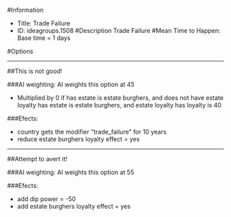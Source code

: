 #Information
 - Title: Trade Failure
 - ID: ideagroups.1508
#Description
Trade Failure
#Mean Time to Happen:
Base time = 1 days

#Options

___
##This is not good!

###AI weighting:
AI weights this option at 45
 - Multiplied by 0 if has estate is estate burghers, and does not have estate loyalty has estate is estate burghers, and estate loyalty has loyalty is 40


###Efects:<ul><li>country gets the modifier "trade_failure" for 10 years</li><li>reduce estate burghers loyalty effect = yes</li></ul>

___
##Attempt to avert it!

###AI weighting:
AI weights this option at 55


###Efects:<ul><li>add dip power = -50</li><li>add estate burghers loyalty effect = yes</li></ul>
